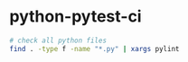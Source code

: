# python-pytest-ci


``` bash
# check all python files 
find . -type f -name "*.py" | xargs pylint 
```